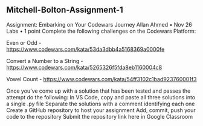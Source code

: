 ## Mitchell-Bolton-Assignment-1

Assignment: Embarking on Your Codewars Journey
Allan Ahmed
•
Nov 26
Labs
•
1 point
Complete the following challenges on the Codewars Platform:

Even or Odd - https://www.codewars.com/kata/53da3dbb4a5168369a0000fe

Convert a Number to a String - https://www.codewars.com/kata/5265326f5fda8eb1160004c8

Vowel Count - https://www.codewars.com/kata/54ff3102c1bad923760001f3

Once you’ve come up with a solution that has been tested and passes the attempt do the following:
In VS Code, copy and paste all three solutions into a single .py file 
Separate the solutions with a comment identifying each one
Create a GitHub repository to host your assignment 
Add, commit, push your code to the repository
Submit the repository link here in Google Classroom

